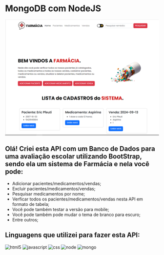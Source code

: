 # MongoDB com NodeJS

<img src="public/images/Capture.PNG">

## Olá! Criei esta API com um Banco de Dados para uma avaliação escolar utilizando BootStrap, sendo ela um sistema de Farmácia e nela você pode:<br/>
- Adicionar pacientes/medicamentos/vendas;<br/>
- Excluir pacientes/medicamentos/vendas;<br/>
- Pesquisar medicamentos por nome;<br/>
- Verficar todos os pacientes/medicamentos/vendas nesta API em formato de tabela;<br/>
- Você pode também testar a versão para mobile;<br/>
- Você pode também pode mudar o tema de branco para escuro;<br/>
- Entre outros;<br/>

## Linguagens que utilizei para fazer esta API:
<div style="display: inline_block">
    <img align="center" alt="html5" src="https://img.shields.io/badge/HTML5-E34F26?style=for-the-badge&logo=html5&logoColor=white" />
    <img align="center" alt="javascript" src="https://img.shields.io/badge/JavaScript-F7DF1E?style=for-the-badge&logo=javascript&logoColor=black" />
    <img align="center" alt="css" src="https://img.shields.io/badge/CSS-239120?&style=for-the-badge&logo=css3&logoColor=white" />
    <img align="center" alt="node" src="https://img.shields.io/badge/Node.js-43853D?style=for-the-badge&logo=node.js&logoColor=white" />
    <img align="center" alt="mongo" src="https://img.shields.io/badge/MongoDB-4EA94B?style=for-the-badge&logo=mongodb&logoColor=white" />
</div><br/>
